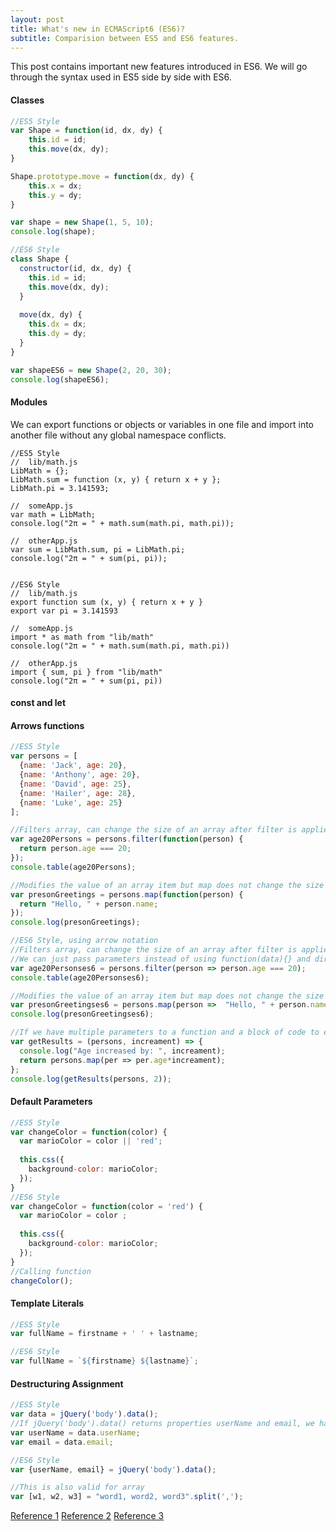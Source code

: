```yaml
---
layout: post
title: What's new in ECMAScript6 (ES6)?
subtitle: Comparision between ES5 and ES6 features.
---
```


This post contains important new features introduced in ES6. We will go through the syntax used in ES5 side by side with ES6.

#### Classes

```javascript
//ES5 Style
var Shape = function(id, dx, dy) {
    this.id = id;
    this.move(dx, dy);
}

Shape.prototype.move = function(dx, dy) {
    this.x = dx;
    this.y = dy;
}

var shape = new Shape(1, 5, 10);
console.log(shape);

//ES6 Style
class Shape {
  constructor(id, dx, dy) {
    this.id = id;
    this.move(dx, dy);
  }
  
  move(dx, dy) {
    this.dx = dx;
    this.dy = dy;
  }
}

var shapeES6 = new Shape(2, 20, 30);
console.log(shapeES6);
```

#### Modules
We can export functions or objects or variables in one file and import into another file without any global namespace conflicts.

```javasctipt
//ES5 Style
//  lib/math.js
LibMath = {};
LibMath.sum = function (x, y) { return x + y };
LibMath.pi = 3.141593;

//  someApp.js
var math = LibMath;
console.log("2π = " + math.sum(math.pi, math.pi));

//  otherApp.js
var sum = LibMath.sum, pi = LibMath.pi;
console.log("2π = " + sum(pi, pi));


//ES6 Style
//  lib/math.js
export function sum (x, y) { return x + y }
export var pi = 3.141593

//  someApp.js
import * as math from "lib/math"
console.log("2π = " + math.sum(math.pi, math.pi))

//  otherApp.js
import { sum, pi } from "lib/math"
console.log("2π = " + sum(pi, pi))
```
#### const and let 

#### Arrows functions
```javascript
//ES5 Style
var persons = [
  {name: 'Jack', age: 20},
  {name: 'Anthony', age: 20},
  {name: 'David', age: 25},
  {name: 'Hailer', age: 28},
  {name: 'Luke', age: 25}
];

//Filters array, can change the size of an array after filter is applied.
var age20Persons = persons.filter(function(person) {
  return person.age === 20;
});
console.table(age20Persons);

//Modifies the value of an array item but map does not change the size of an array.
var presonGreetings = persons.map(function(person) {
  return "Hello, " + person.name;
});
console.log(presonGreetings);

//ES6 Style, using arrow notation
//Filters array, can change the size of an array after filter is applied.
//We can just pass parameters instead of using function(data){} and direclty return value without usind return statement.
var age20Personses6 = persons.filter(person => person.age === 20);
console.table(age20Personses6);

//Modifies the value of an array item but map does not change the size of an array.
var presonGreetingses6 = persons.map(person =>  "Hello, " + person.name);
console.log(presonGreetingses6);

//If we have multiple parameters to a function and a block of code to execute we can use following syntax
var getResults = (persons, increament) => {
  console.log("Age increased by: ", increament);
  return persons.map(per => per.age*increament);
};
console.log(getResults(persons, 2));
```

#### Default Parameters

```javascript
//ES5 Style
var changeColor = function(color) {
  var marioColor = color || 'red';
  
  this.css({
    background-color: marioColor;
  });
}
//ES6 Style
var changeColor = function(color = 'red') {
  var marioColor = color ;
  
  this.css({
    background-color: marioColor;
  });
}
//Calling function
changeColor();
```

#### Template Literals

```javascript
//ES5 Style
var fullName = firstname + ' ' + lastname;

//ES6 Style
var fullName = `${firstname} ${lastname}`;
```

#### Destructuring Assignment

```javascript
//ES5 Style
var data = jQuery('body').data();
//If jQuery('body').data() returns properties userName and email, we have to destructure in following way
var userName = data.userName;
var email = data.email;

//ES6 Style
var {userName, email} = jQuery('body').data();

//This is also valid for array
var [w1, w2, w3] = "word1, word2, word3".split(',');
```
[Reference 1](https://webapplog.com/es6/)
[Reference 2](http://es6-features.org/#ClassDefinition)
[Reference 3](https://github.com/lukehoban/es6features)
